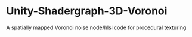 # Unity-Shadergraph-3D-Voronoi
A spatially mapped Voronoi noise node/hlsl code for procedural texturing

